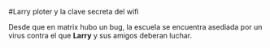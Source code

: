 #Larry ploter y la clave secreta del wifi

Desde que en matrix hubo un bug, la escuela se encuentra asediada por un virus
contra el que **Larry** y sus amigos deberan luchar.
